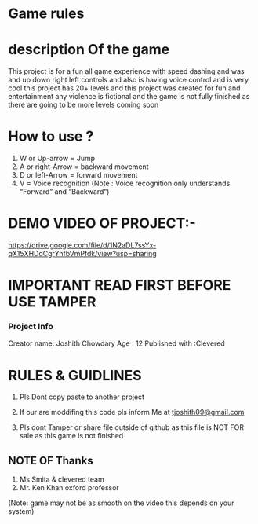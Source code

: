 # Game rules
# description Of the game

This project is for a fun all game experience with speed dashing and was and up down right left controls and also is having voice control and is very cool this project has 20+ levels and this project was created for fun and entertainment any violence is fictional and the game is not fully finished as there are going to be more levels coming soon

# How to use ?
1. W or Up-arrow = Jump
2. A or right-Arrow = backward movement
3. D or left-Arrow = forward movement
4. V = Voice recognition (Note : Voice recognition only understands “Forward” and “Backward”)

# DEMO VIDEO OF PROJECT:-
https://drive.google.com/file/d/1N2aDL7ssYx-qX15XHDdCgrYnfbVmPfdk/view?usp=sharing

# IMPORTANT READ FIRST BEFORE USE TAMPER
### Project Info
Creator name: Joshith Chowdary
Age : 12
Published with :Clevered

# RULES &amp; GUIDLINES

1) Pls Dont copy paste to another project

2) If our are moddifing this code pls inform Me at
tjoshith09@gmail.com

3) Pls dont Tamper or share file outside of github as this file is NOT
FOR sale as this game is not finished

## NOTE OF Thanks
1) Ms Smita &amp; clevered team
2) Mr. Ken Khan oxford professor

(Note: game may not be as smooth on the video this depends on your
system)
